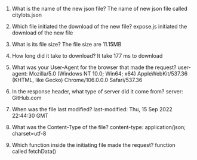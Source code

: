 1. What is the name of the new json file?
   The name of new json file called citylots.json

2. Which file initiated the download of the new file?
   expose.js initiated the download of the new file

3. What is its file size?
   The file size are 11.15MB

4. How long did it take to download?
   It take 177 ms to download

5. What was your User-Agent for the browser that made the request?
   user-agent: Mozilla/5.0 (Windows NT 10.0; Win64; x64) AppleWebKit/537.36 (KHTML, like Gecko) Chrome/106.0.0.0 Safari/537.36

6. In the response header, what type of server did it come from?
   server: GitHub.com

7. When was the file last modified?
   last-modified: Thu, 15 Sep 2022 22:44:30 GMT

8. What was the Content-Type of the file?
   content-type: application/json; charset=utf-8

9.  Which function inside the initiating file made the request?
    function called fetchData()
    